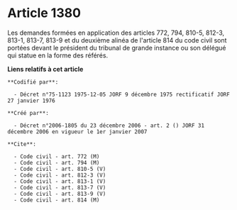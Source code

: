 # Article 1380

Les demandes formées en application des articles 772, 794, 810-5, 812-3, 813-1, 813-7, 813-9 et du deuxième alinéa de
l'article 814 du code civil sont portées devant le président du tribunal de grande instance ou son délégué qui statue en la
forme des référés.

**Liens relatifs à cet article**

	**Codifié par**:

	  - Décret n°75-1123 1975-12-05 JORF 9 décembre 1975 rectificatif JORF 27 janvier 1976

	**Créé par**:

	  - Décret n°2006-1805 du 23 décembre 2006 - art. 2 () JORF 31 décembre 2006 en vigueur le 1er janvier 2007

	**Cite**:

	  - Code civil - art. 772 (M)
	  - Code civil - art. 794 (M)
	  - Code civil - art. 810-5 (V)
	  - Code civil - art. 812-3 (V)
	  - Code civil - art. 813-1 (V)
	  - Code civil - art. 813-7 (V)
	  - Code civil - art. 813-9 (V)
	  - Code civil - art. 814 (M)
